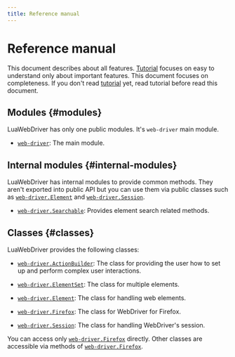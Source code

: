 ```yaml
---
title: Reference manual
---
```


# Reference manual

This document describes about all features. [Tutorial][tutorial] focuses on easy to understand only about important features. This document focuses on completeness. If you don't read [tutorial][tutorial] yet, read tutorial before read this document.

## Modules {#modules}

LuaWebDriver has only one public modules. It's `web-driver` main module.

  * [`web-driver`][web-driver]: The main module.

## Internal modules {#internal-modules}

LuaWebDriver has internal modules to provide common methods. They aren't exported into public API but you can use them via public classes such as [`web-driver.Element`][element] and [`web-driver.Session`][session].

  * [`web-driver.Searchable`][searchable]: Provides element search related methods.

## Classes {#classes}

LuaWebDriver provides the following classes:

  * [`web-driver.ActionBuilder`][action-builder]: The class for providing the user how to set up and perform complex user interactions.

  * [`web-driver.ElementSet`][elementset]: The class for multiple elements.

  * [`web-driver.Element`][element]: The class for handling web elements.

  * [`web-driver.Firefox`][firefox]: The class for WebDriver for Firefox.

  * [`web-driver.Session`][session]: The class for handling WebDriver's session.

You can access only [`web-driver.Firefox`][firefox] directly. Other classes are accessible via methods of [`web-driver.Firefox`][firefox].


[tutorial]:../tutorial/

[web-driver]:web-driver.html

[element]:element.html

[session]:session.html

[searchable]:searchable.html

[action-builder]:action-builder.html

[elementset]:elementset.html

[firefox]:firefox.html
